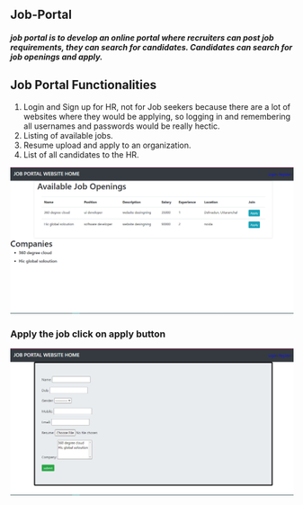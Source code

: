 <h2>Job-Portal</h2>
<h5>job portal is to develop an online portal where recruiters can post job requirements, they can search for candidates. Candidates can search for job openings and apply.</h5>

<h2>Job Portal Functionalities</h2>
<ol><li>
  Login and Sign up for HR, not for Job seekers because there are a lot of websites where they would be applying, so logging in and remembering all usernames and passwords would be really hectic.
  </li>
  <li>Listing of available jobs.</li>
  <li>Resume upload and apply to an organization.</li>
  <li>List of all candidates to the HR.</li>
</ol>
<img src="https://github.com/Ravikalakoti/Job-Portal/blob/main/images/home.png">

<h3>Apply the job click on apply button</h3>
<img src="https://github.com/Ravikalakoti/Job-Portal/blob/main/images/apply.png">
